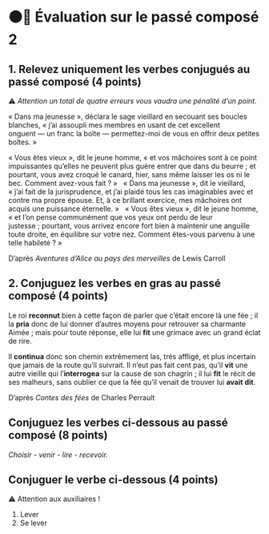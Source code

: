 # ⚫️🔴 Évaluation sur le passé composé 2

## 1. Relevez uniquement les verbes conjugués au passé composé (4 points)

⚠️ *Attention un total de quatre erreurs vous vaudra une pénalité d’un point.*

« Dans ma jeunesse », déclara le sage vieillard en secouant ses boucles blanches, « j’ai assoupli mes membres en usant de cet excellent onguent — un franc la boîte — permettez-moi de vous en offrir deux petites boîtes. »

« Vous êtes vieux », dit le jeune homme, « et vos mâchoires sont à ce point impuissantes qu’elles ne peuvent plus guère entrer que dans du beurre ; et pourtant, vous avez croqué le canard, hier, sans même laisser les os ni le bec. Comment avez-vous fait ? »
 
« Dans ma jeunesse », dit le vieillard, « j’ai fait de la jurisprudence, et j’ai plaidé tous les cas imaginables avec et contre ma propre épouse. Et, à ce brillant exercice, mes mâchoires ont acquis une puissance éternelle. »
 
« Vous êtes vieux », dit le jeune homme, « et l’on pense communément que vos yeux ont perdu de leur justesse ; pourtant, vous arrivez encore fort bien à maintenir une anguille toute droite, en équilibre sur votre nez. Comment êtes-vous parvenu à une telle habileté ? »

D’après *Aventures d’Alice au pays des merveilles* de Lewis Carroll

## 2. Conjuguez les verbes en gras au passé composé (4 points)

Le roi **reconnut** bien à cette façon de parler que c’était encore là une fée ; il la **pria** donc de lui donner d’autres moyens pour retrouver sa charmante Aimée ; mais pour toute réponse, elle lui **fit** une grimace avec un grand éclat de rire.

Il **continua** donc son chemin extrêmement las, très affligé, et plus incertain que jamais de la route qu’il suivrait. Il n’eut pas fait cent pas, qu’il **vit** une autre vieille qui l’**interrogea** sur la cause de son chagrin ; il lui **fit** le récit de ses malheurs, sans oublier ce que la fée qu’il venait de trouver lui **avait dit**.

D’après *Contes des fées* de Charles Perrault

## Conjuguez les verbes ci-dessous au passé composé (8 points)

*Choisir - venir - lire - recevoir.*

## Conjuguer le verbe ci-dessous (4 points)

⚠️ Attention aux auxiliaires !

1. Lever
2. Se lever